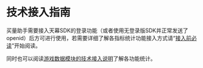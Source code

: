 # 技术接入指南

买量助手需要接入天幕SDK的登录功能（或者使用无登录版SDK并正常发送了openid）后方可进行使用，若需要详细了解各指标统计功能接入方式请“[接入前必读](must-read.md)”开始阅读。

同时也可以阅读[游戏数据模块的技术接入说明](../../game-data/dev-guide/must-read.md)了解各功能统计。

